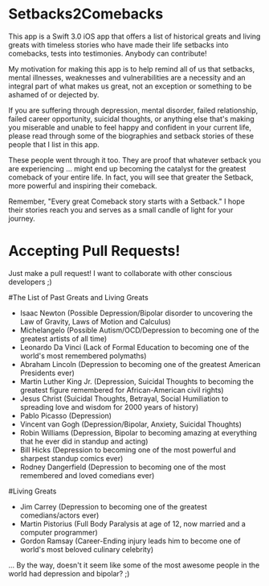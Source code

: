 # Setbacks2Comebacks

This app is a Swift 3.0 iOS app that offers a list of historical greats and living greats with timeless stories who have made their life setbacks into comebacks, tests into testimonies. Anybody can contribute! 

My motivation for making this app is to help remind all of us that setbacks, mental illnesses, weaknesses and vulnerabilities are a necessity and an integral part of what makes us great, not an exception or something to be ashamed of or dejected by. 

If you are suffering through depression, mental disorder, failed relationship, failed career opportunity, suicidal thoughts, or anything else that's making you miserable and unable to feel happy and confident in your current life, please read through some of the biographies and setback stories of these people that I list in this app.

These people went through it too. 
They are proof that whatever setback you are experiencing ... might end up becoming the catalyst for the greatest comeback of your entire life. 
In fact, you will see that greater the Setback, more powerful and inspiring their comeback.  

Remember, "Every great Comeback story starts with a Setback."
I hope their stories reach you and serves as a small candle of light for your journey.


# Accepting Pull Requests!
Just make a pull request! I want to collaborate with other conscious developers ;)


#The List of Past Greats and Living Greats
* Isaac Newton (Possible Depression/Bipolar disorder to uncovering the Law of Gravity, Laws of Motion and Calculus)
* Michelangelo (Possible Autism/OCD/Depression to becoming one of the greatest artists of all time) 
* Leonardo Da Vinci (Lack of Formal Education to becoming one of the world's most remembered polymaths)
* Abraham Lincoln (Depression to becoming one of the greatest American Presidents ever) 
* Martin Luther King Jr. (Depression, Suicidal Thoughts to becoming the greatest figure remembered for African-American civil rights) 
* Jesus Christ (Suicidal Thoughts, Betrayal, Social Humiliation to spreading love and wisdom for 2000 years of history) 
* Pablo Picasso (Depression) 
* Vincent van Gogh (Depression/Bipolar, Anxiety, Suicidal Thoughts) 
* Robin Williams (Depression, Bipolar to becoming amazing at everything that he ever did in standup and acting) 
* Bill Hicks (Depression to becoming one of the most powerful and sharpest standup comics ever) 
* Rodney Dangerfield (Depression to becoming one of the most remembered and loved comedians ever) 

#Living Greats
* Jim Carrey (Depression to becoming one of the greatest comedians/actors ever) 
* Martin Pistorius (Full Body Paralysis at age of 12, now married and a computer programmer)
* Gordon Ramsay (Career-Ending injury leads him to become one of world's most beloved culinary celebrity) 



... By the way, doesn't it seem like some of the most awesome people in the world had depression and bipolar? ;)
